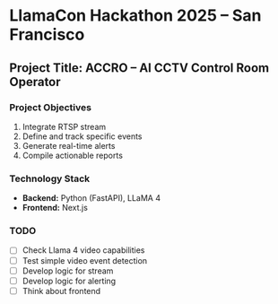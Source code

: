 # LlamaCon Hackathon 2025 – San Francisco

## Project Title: ACCRO – AI CCTV Control Room Operator

### Project Objectives
1. Integrate RTSP stream
2. Define and track specific events
3. Generate real-time alerts
4. Compile actionable reports

### Technology Stack
- **Backend:** Python (FastAPI), LLaMA 4  
- **Frontend:** Next.js

### TODO
- [ ] Check Llama 4 video capabilities
- [ ] Test simple video event detection
- [ ] Develop logic for stream
- [ ] Develop logic for alerting
- [ ] Think about frontend